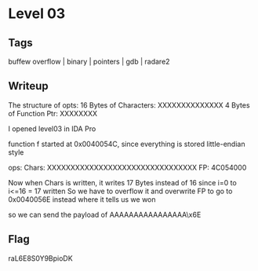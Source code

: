 # Level 03
## Tags
buffew overflow | binary | pointers | gdb | radare2
## Writeup
The structure of opts:
16 Bytes of Characters: XXXXXXXXXXXXXX
4 Bytes of Function Ptr: XXXXXXXX

I opened level03 in IDA Pro

function f started at 0x0040054C, since everything is stored little-endian style

ops:
Chars: XXXXXXXXXXXXXXXXXXXXXXXXXXXXXXXX
FP:      4C054000

Now when Chars is written, it writes 17 Bytes instead of 16 since i=0 to i<=16 = 17 written
So we have to overflow it and overwrite FP to go to 0x0040056E instead where it tells us we won

so we can send the payload of AAAAAAAAAAAAAAAA\x6E

## Flag
raL6E8S0Y9BpioDK
